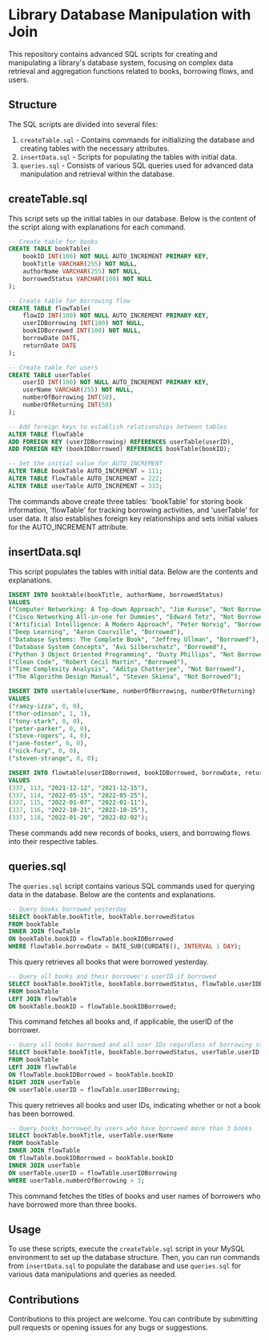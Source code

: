 
# Library Database Manipulation with Join

This repository contains advanced SQL scripts for creating and manipulating a library's database system, focusing on complex data retrieval and aggregation functions related to books, borrowing flows, and users.

## Structure

The SQL scripts are divided into several files:

1. `createTable.sql` - Contains commands for initializing the database and creating tables with the necessary attributes.
2. `insertData.sql` - Scripts for populating the tables with initial data.
3. `queries.sql` - Consists of various SQL queries used for advanced data manipulation and retrieval within the database.

## createTable.sql

This script sets up the initial tables in our database. Below is the content of the script along with explanations for each command.

```sql
-- Create table for books
CREATE TABLE bookTable(
    bookID INT(100) NOT NULL AUTO_INCREMENT PRIMARY KEY,
    bookTitle VARCHAR(255) NOT NULL,
    authorName VARCHAR(255) NOT NULL,
    borrowedStatus VARCHAR(100) NOT NULL
);

-- Create table for borrowing flow
CREATE TABLE flowTable(
    flowID INT(100) NOT NULL AUTO_INCREMENT PRIMARY KEY,
    userIDBorrowing INT(100) NOT NULL,
    bookIDBorrowed INT(100) NOT NULL,
    borrowDate DATE,
    returnDate DATE
);

-- Create table for users
CREATE TABLE userTable(
    userID INT(100) NOT NULL AUTO_INCREMENT PRIMARY KEY,
    userName VARCHAR(255) NOT NULL,
    numberOfBorrowing INT(50),
    numberOfReturning INT(50)
);

-- Add foreign keys to establish relationships between tables
ALTER TABLE flowTable
ADD FOREIGN KEY (userIDBorrowing) REFERENCES userTable(userID),
ADD FOREIGN KEY (bookIDBorrowed) REFERENCES bookTable(bookID);

-- Set the initial value for AUTO_INCREMENT
ALTER TABLE bookTable AUTO_INCREMENT = 111;
ALTER TABLE flowTable AUTO_INCREMENT = 222;
ALTER TABLE userTable AUTO_INCREMENT = 333;
```

The commands above create three tables: 'bookTable' for storing book information, 'flowTable' for tracking borrowing activities, and 'userTable' for user data. It also establishes foreign key relationships and sets initial values for the AUTO_INCREMENT attribute.

## insertData.sql

This script populates the tables with initial data. Below are the contents and explanations.

```sql
INSERT INTO booktable(bookTitle, authorName, borrowedStatus)
VALUES
("Computer Networking: A Top-down Approach", "Jim Kurose", "Not Borrowed"),
("Cisco Networking All-in-one for Dummies", "Edward Tetz", "Not Borrowed"),
("Artificial Intelligence: A Modern Approach", "Peter Norvig", "Borrowed"),
("Deep Learning", "Aaron Courville", "Borrowed"),
("Database Systems: The Complete Book", "Jeffrey Ullman", "Borrowed"),
("Database System Concepts", "Avi Silberschatz", "Borrowed"),
("Python 3 Object Oriented Programming", "Dusty Phillips", "Not Borrowed"),
("Clean Code", "Robert Cecil Martin", "Borrowed"),
("Time Complexity Analysis", "Aditya Chatterjee", "Not Borrowed"),
("The Algorithm Design Manual", "Steven Skiena", "Not Borrowed");

INSERT INTO usertable(userName, numberOfBorrowing, numberOfReturning)
VALUES
("ramzy-izza", 0, 0),
("thor-odinson", 1, 1),
("tony-stark", 0, 0),
("peter-parker", 0, 0),
("steve-rogers", 4, 0),
("jane-foster", 0, 0),
("nick-fury", 0, 0),
("steven-strange", 0, 0);

INSERT INTO flowtable(userIDBorrowed, bookIDBorrowed, borrowDate, returnDate)
VALUES
(337, 113, "2021-12-12", "2021-12-15"),
(337, 114, "2022-05-15", "2022-05-25"),
(337, 115, "2022-01-07", "2022-01-11"),
(337, 116, "2022-10-21", "2022-10-25"),
(337, 118, "2022-01-20", "2022-02-02");
```

These commands add new records of books, users, and borrowing flows into their respective tables.

## queries.sql

The `queries.sql` script contains various SQL commands used for querying data in the database. Below are the contents and explanations.

```sql
-- Query books borrowed yesterday
SELECT bookTable.bookTitle, bookTable.borrowedStatus 
FROM bookTable
INNER JOIN flowTable 
ON bookTable.bookID = flowTable.bookIDBorrowed
WHERE flowTable.borrowDate = DATE_SUB(CURDATE(), INTERVAL 1 DAY);
```
This query retrieves all books that were borrowed yesterday.

```sql
-- Query all books and their borrower's userID if borrowed
SELECT bookTable.bookTitle, bookTable.borrowedStatus, flowTable.userIDBorrowing 
FROM bookTable
LEFT JOIN flowTable 
ON bookTable.bookID = flowTable.bookIDBorrowed;
```
This command fetches all books and, if applicable, the userID of the borrower.

```sql
-- Query all books borrowed and all user IDs regardless of borrowing status
SELECT bookTable.bookTitle, bookTable.borrowedStatus, userTable.userID 
FROM bookTable
LEFT JOIN flowTable 
ON flowTable.bookIDBorrowed = bookTable.bookID
RIGHT JOIN userTable 
ON userTable.userID = flowTable.userIDBorrowing;
```
This query retrieves all books and user IDs, indicating whether or not a book has been borrowed.

```sql
-- Query books borrowed by users who have borrowed more than 3 books
SELECT bookTable.bookTitle, userTable.userName 
FROM bookTable
INNER JOIN flowTable 
ON flowTable.bookIDBorrowed = bookTable.bookID
INNER JOIN userTable 
ON userTable.userID = flowTable.userIDBorrowing
WHERE userTable.numberOfBorrowing > 3;
```
This command fetches the titles of books and user names of borrowers who have borrowed more than three books.

## Usage

To use these scripts, execute the `createTable.sql` script in your MySQL environment to set up the database structure. Then, you can run commands from `insertData.sql` to populate the database and use `queries.sql` for various data manipulations and queries as needed.

## Contributions

Contributions to this project are welcome. You can contribute by submitting pull requests or opening issues for any bugs or suggestions.
